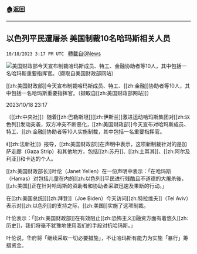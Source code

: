 ###  [:house:返回](README.md)
---


## 以色列平民遭屠杀 美国制裁10名哈玛斯相关人员
`10/18/2023 3:17 PM UTC ` [轉載自GNews](https://gnews.org/articles/1851123)

![美国财政部今天宣布制裁哈玛斯成员、特工、金融协助者等10人，其中包括一名哈玛斯重要指挥官。（撷取自美国财政部网站）](https://img.ltn.com.tw/Upload/news/600/2023/10/18/phpCQ8kev.jpg "美国财政部今天宣布制裁哈玛斯成员、特工、金融协助者等10人，其中包括一名哈玛斯重要指挥官。（撷取自美国财政部网站）")

[[zh:美国财政部]]今天宣布制裁哈玛斯成员、特工、[[zh:金融]]协助者等10人，其中包括一名哈玛斯重要指挥官。（撷取自[[zh:美国财政部网站]]）

2023/10/18 23:17

〔[[zh:中央社]]〕随着[[zh:巴勒斯坦]][[zh:伊斯兰]]激进运动哈玛斯集团对[[zh:以色列]]发动突袭，双方冲突不断恶化，[[zh:美国财政部]]今天宣布对哈玛斯成员、特工、[[zh:金融]]协助者等10人实施制裁，其中包括一名重要指挥官。

《[[zh:法新社]]》报导，[[zh:美国财政部]]在声明中表示，这项新制裁针对的是加萨走廊（Gaza Strip）和其他地方，包括[[zh:苏丹]]、[[zh:土耳其]]、[[zh:阿尔及利亚]]和卡达的个人。

[[zh:美国财政部长]]叶伦（Janet Yellen）在一份声明中表示：「在哈玛斯（Hamas）对包括儿童在内的[[zh:以色列]]平民进行残酷且不道德的大屠杀後，[[zh:美国]]正在针对哈玛斯的资助者和协助者采取迅速及果断的行动。」

在[[zh:美国总统]][[zh:拜登]]（Joe Biden）今天访问[[zh:特拉维夫]]（Tel Aviv）表示对[[zh:以色列]]的支持之际，[[zh:美国]]实施了这项制裁。

叶伦表示：「[[zh:美国财政部]]在有效阻止[[zh:恐怖主义]]融资方面有着悠久[[zh:历史]]，我们将毫不犹豫地使用我们的手段对抗哈玛斯。」

叶伦说，华府将「继续采取一切必要措施」，不让哈玛斯有能力为实施「暴行」筹措资金。
